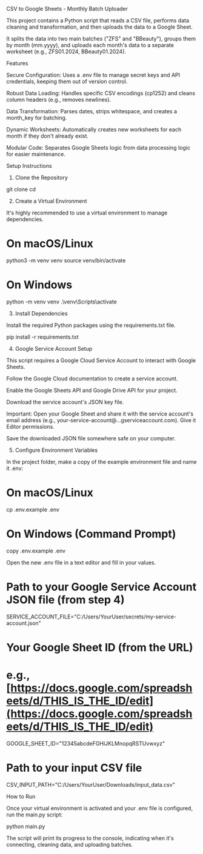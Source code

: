 CSV to Google Sheets - Monthly Batch Uploader

This project contains a Python script that reads a CSV file, performs data cleaning and transformation, and then uploads the data to a Google Sheet.

It splits the data into two main batches ("ZFS" and "BBeauty"), groups them by month (mm.yyyy), and uploads each month's data to a separate worksheet (e.g., ZFS01.2024, BBeauty01.2024).

Features

Secure Configuration: Uses a .env file to manage secret keys and API credentials, keeping them out of version control.

Robust Data Loading: Handles specific CSV encodings (cp1252) and cleans column headers (e.g., removes newlines).

Data Transformation: Parses dates, strips whitespace, and creates a month_key for batching.

Dynamic Worksheets: Automatically creates new worksheets for each month if they don't already exist.

Modular Code: Separates Google Sheets logic from data processing logic for easier maintenance.

Setup Instructions

1. Clone the Repository

git clone <your-repo-url>
cd <your-project-name>


2. Create a Virtual Environment

It's highly recommended to use a virtual environment to manage dependencies.

# On macOS/Linux
python3 -m venv venv
source venv/bin/activate

# On Windows
python -m venv venv
.\venv\Scripts\activate


3. Install Dependencies

Install the required Python packages using the requirements.txt file.

pip install -r requirements.txt


4. Google Service Account Setup

This script requires a Google Cloud Service Account to interact with Google Sheets.

Follow the Google Cloud documentation to create a service account.

Enable the Google Sheets API and Google Drive API for your project.

Download the service account's JSON key file.

Important: Open your Google Sheet and share it with the service account's email address (e.g., your-service-account@...gserviceaccount.com). Give it Editor permissions.

Save the downloaded JSON file somewhere safe on your computer.

5. Configure Environment Variables

In the project folder, make a copy of the example environment file and name it .env:

# On macOS/Linux
cp .env.example .env

# On Windows (Command Prompt)
copy .env.example .env


Open the new .env file in a text editor and fill in your values.

# Path to your Google Service Account JSON file (from step 4)
SERVICE_ACCOUNT_FILE="C:/Users/YourUser/secrets/my-service-account.json"

# Your Google Sheet ID (from the URL)
# e.g., [https://docs.google.com/spreadsheets/d/THIS_IS_THE_ID/edit](https://docs.google.com/spreadsheets/d/THIS_IS_THE_ID/edit)
GOOGLE_SHEET_ID="12345abcdeFGHIJKLMnopqRSTUvwxyz"

# Path to your input CSV file
CSV_INPUT_PATH="C:/Users/YourUser/Downloads/input_data.csv"


How to Run

Once your virtual environment is activated and your .env file is configured, run the main.py script:

python main.py


The script will print its progress to the console, indicating when it's connecting, cleaning data, and uploading batches.
